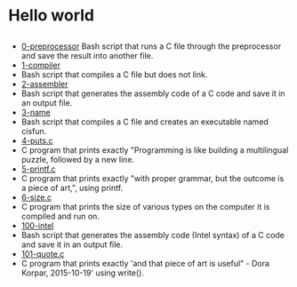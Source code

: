 # Hello world
##

- [0-preprocessor](https://github.com/viviani22/holbertonschool-low_level_programming/blob/main/hello_world/0-preprocessor) Bash script that runs a C file through the preprocessor and save the result into another file.
- [1-compiler](https://github.com/viviani22/holbertonschool-low_level_programming/blob/main/hello_world/1-compiler)
- Bash script that compiles a C file but does not link.
- [2-assembler](https://github.com/viviani22/holbertonschool-low_level_programming/blob/main/hello_world/2-assembler)
- Bash script that generates the assembly code of a C code and save it in an output file.
- [3-name](https://github.com/viviani22/holbertonschool-low_level_programming/blob/main/hello_world/3-name)
- Bash script that compiles a C file and creates an executable named cisfun.
- [4-puts.c](https://github.com/viviani22/holbertonschool-low_level_programming/blob/main/hello_world/4-puts.c)
- C program that prints exactly "Programming is like building a multilingual puzzle, followed by a new line.
- [5-printf.c](https://github.com/viviani22/holbertonschool-low_level_programming/blob/main/hello_world/5-printf.c)
- C program that prints exactly "with proper grammar, but the outcome is a piece of art,",  using printf.
- [6-size.c](https://github.com/viviani22/holbertonschool-low_level_programming/blob/main/hello_world/6-size.c)
- C program that prints the size of various types on the computer it is compiled and run on.
- [100-intel](https://github.com/viviani22/holbertonschool-low_level_programming/blob/main/hello_world/100-intel)
- Bash script that generates the assembly code (Intel syntax) of a C code and save it in an output file.
- [101-quote.c](https://github.com/viviani22/holbertonschool-low_level_programming/blob/main/hello_world/101-quote.c)
- C program that prints exactly 'and that piece of art is useful" - Dora Korpar, 2015-10-19' using write().
